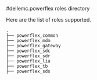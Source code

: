 #dellemc.powerflex roles directory

Here are the list of roles supported.

```
.
├── powerflex_common
├── powerflex_mdm
├── powerflex_gateway
├── powerflex_sdc
├── powerflex_sdr
├── powerflex_lia
├── powerflex_tb
├── powerflex_sds
```